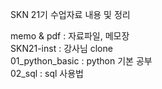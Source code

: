 SKN 21기 수업자료 내용 및 정리



memo & pdf : 자료파일, 메모장</br>
SKN21-inst : 강사님 clone</br>
01_python_basic : python 기본 공부</br>
02_sql : sql 사용법
